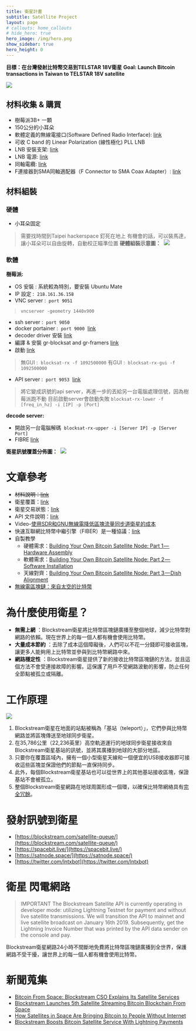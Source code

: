 ```yaml
---
title: 衛星計畫 
subtitle: Satellite Project
layout: page
# callouts: home_callouts
# hide_hero: true
hero_image: /img/hero.png
show_sidebar: true
hero_height: 0
---
```


**目標：在台灣發射比特幣交易到TELSTAR 18V衛星**
**Goal: Launch Bitcoin transactions in Taiwan to TELSTAR 18V satellite**

![](/img/57.png)

## 材料收集 & 購買

* 樹莓派3B+ 一顆
* 150公分的小耳朵
* 軟體定義的無線電接口(Software Defined Radio Interface): [link](https://amzn.to/2g8Nu2O)
* 可收 C band 的 Linear Polarization (線性極化) PLL LNB
* LNB 安裝支架: [link](https://amzn.to/2xgotXU)
* LNB 電源: [link](https://amzn.to/2KUGouq)
* 同軸電纜: [link](https://amzn.to/2w7N4xQ)
* F連接器到SMA同軸適配器（F Connector to SMA Coax Adapter）: [link](https://amzn.to/2gajpAh)

## 材料組裝

### 硬體

* 小耳朵固定
> 需要找時間到Taipei hackerspace 釘死在地上 有機會的話，可以裝馬達，讓小耳朵可以自由旋轉，自動校正瞄準位置
**硬體組裝示意圖：**  [![](https://raw.githubusercontent.com/wiki/Blockstream/satellite/img/hardware_connections.png)](https://raw.githubusercontent.com/wiki/Blockstream/satellite/img/hardware_connections.png)

### 軟體

**樹莓派:**

* OS 安裝 : 系統較為特別，要安裝 Ubuntu Mate
* IP 設定 :  `218.161.36.158`
* VNC server :  `port 9051`
> `vncserver -geometry 1440x900`

* ssh server :  `port 9050`
* docker portainer :  `port 9000`  [link](https://www.portainer.io/installation/)
* decoder driver 安裝 [link](https://www.nooelec.com/store/qs)
* 編譯 & 安裝 gr-blocksat and gr-framers [link](https://github.com/Blockstream/satellite#from-source)
* 啟動 [link](https://github.com/Blockstream/satellite#5-compute-the-receiver-frequency)
> 無GUI :  `blocksat-rx -f 1092500000`
> 有GUI :  `blocksat-rx-gui -f 1092500000`

* API server :  `port 9053`  [link](https://github.com/Blockstream/satellite#split-receiver-mode)
> 將它變成訊號的api server，再進一步的丟給另一台電腦處理信號，因為樹莓派跑不動
> 目前啟動server會啟動失敗 `blocksat-rx-lower -f [freq_in_hz] -i [IP] -p [Port]`

**decode server:**

* 開啟另一台電腦解碼  `blocksat-rx-upper -i [Server IP] -p [Server Port]`
* FIBRE [link](http://bitcoinfibre.org/)

**衛星訊號覆蓋分佈圖：**  [![](https://camo.githubusercontent.com/e9770d8ba524cf47a7d3f15f19cf0dc2ab12f036/68747470733a2f2f692e6962622e636f2f71575674374b622f53637265656e73686f742d66726f6d2d323031392d30362d31372d31342d31352d34322e706e67)](https://camo.githubusercontent.com/e9770d8ba524cf47a7d3f15f19cf0dc2ab12f036/68747470733a2f2f692e6962622e636f2f71575674374b622f53637265656e73686f742d66726f6d2d323031392d30362d31372d31342d31352d34322e706e67)

# 文章參考

* <del>材料說明：[link](https://github.com/Blockstream/satellite/wiki/Hardware-Requirements)</del>
* 衛星覆蓋：[link](https://blockstream.com/satellite/#satellite_network-coverage)
* 衛星交易狀態：[link](https://blockstream.com/satellite-queue/)
* API 文件說明：[link](https://github.com/Blockstream/satellite/tree/master/api)
* Video-[使用SDR和GNU無線電降低區塊流量同步道衛星的成本](https://www.youtube.com/watch?v=o1N6zjOgmFA&t=158s)
* 快速互聯網比特幣中繼引擎（FIBER）是一種協議：[link](http://bitcoinfibre.org/)
* 自製教學
  * 硬體需求：[Building Your Own Bitcoin Satellite Node: Part 1 — Hardware Assembly](https://github.com/cypherpunks-core/Satellite-project/blob/master/article/building-your-own-bitcoin-satellite-node-part1.md)
  * 軟體需求：[Building Your Own Bitcoin Satellite Node: Part 2 — Software Installation](https://github.com/cypherpunks-core/Satellite-project/blob/master/article/building-your-own-bitcoin-satellite-node-part2.md)
  * 天線對齊：[Building Your Own Bitcoin Satellite Node: Part 3 — Dish Alignment](https://github.com/cypherpunks-core/Satellite-project/blob/master/article/building-your-own-bitcoin-satellite-node-part3.md)
* [無線電區塊鏈：來自太空的比特幣](https://hackaday.com/2019/04/02/radio-free-blockchain-bitcoin-from-space/)

# 為什麼使用衛星？

* **無需上網** ：Blockstream衛星將比特幣區塊鏈廣播至整個地球，減少比特幣對網路的依賴。現在世界上的每一個人都有機會使用比特幣。
* **大量成本節約** ：去除了成本這個障礙後，人們可以不花一分錢即可接收區塊，讓更多人能夠用上比特幣並參與到比特幣網路中來。
* **網路穩定性** ：Blockstream衛星提供了新的接收比特幣區塊鏈的方法，並且這個方法不會受連接故障的影響。這保護了用戶不受網路波動的影響，防止任何全節點被孤立或隔離。

# 工作原理

[![](https://github.com/Blockstream/satellite/raw/master/doc/api_architecture.png?raw=true)](https://github.com/Blockstream/satellite/raw/master/doc/api_architecture.png?raw=true)

1. Blockstream衛星在地面的站點被稱為「基站（teleport）」，它們參與比特幣網路並將區塊傳送至地球同步衛星。
2. 在35,786公里（22,236英里）高空軌道運行的地球同步衛星接收來自Blockstream衛星基站的訊號，並將其廣播到地球的大部分地區。
3. 只要你在覆蓋區域內，擁有一個小型衛星天線和一個便宜的USB接收器即可接收這些區塊並保證他們的節點一直保持同步。
4. 此外，每個Blockstream衛星基站也可以從世界上的其他基站接收區塊，保證基站不會被孤立。
5. 整個Blockstream衛星網路在地球周圍形成一個環，以確保比特幣網絡具有[完全冗餘](https://zh.wikipedia.org/wiki/%E5%86%97%E9%A4%98)。

# 發射訊號到衛星

* [https://blockstream.com/satellite-queue/](https://blockstream.com/satellite-queue/)
* [https://spacebit.live/](https://spacebit.live/)
* [https://satnode.space/](https://satnode.space/)
* [https://twitter.com/lntxbot](https://twitter.com/lntxbot)

# 衛星 閃電網路

> IMPORTANT The Blockstream Satellite API is currently operating in developer mode: utilizing Lightning Testnet for payment and without live satellite transmissions. We will transition the API to mainnet and live satellite broadcast on January 16th 2019. Subsequently, get the Lightning Invoice Number that was printed by the API data sender on the console and pay.

Blockstream衛星網路24小時不間斷地免費將比特幣區塊鏈廣播到全世界，保護網路不受干擾，讓世界上的每一個人都有機會使用比特幣。

# 新聞蒐集

* [Bitcoin From Space: Blockstream CSO Explains Its Satellite Services](https://cointelegraph.com/news/bitcoin-from-space-blockstream-cso-explains-its-satellite-services)
* [Blockstream Launches 5th Satellite Streaming Bitcoin Blockchain From Space](https://cointelegraph.com/news/blockstream-launches-5th-satellite-streaming-bitcoin-blockchain-from-space)
* [How Satellites in Space Are Bringing Bitcoin to People Without Internet](https://blockexplorer.com/news/satellites-bring-bitcoin-to-people-without-internet/)
* [Blockstream Boosts Bitcoin Satellite Service With Lightning Payments](https://www.coindesk.com/blockstream-boosts-bitcoin-satellite-service-with-lightning-payments)